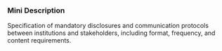 ### Mini Description

Specification of mandatory disclosures and communication protocols between institutions and stakeholders, including format, frequency, and content requirements.
